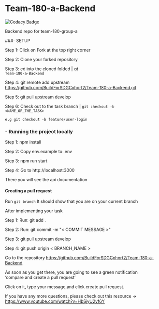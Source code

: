 # Team-180-a-Backend

[![Codacy Badge](https://api.codacy.com/project/badge/Grade/9986e88a8ac54816bd86b925fde8c2ac)](https://app.codacy.com/gh/BuildForSDGCohort2/Team-180-a-Backend?utm_source=github.com&utm_medium=referral&utm_content=BuildForSDGCohort2/Team-180-a-Backend&utm_campaign=Badge_Grade_Settings)

Backend repo for team-180-group-a


###- SETUP

Step 1: Click on Fork at the top right corner

Step 2: Clone your forked repository

Step 3: cd into the cloned folded | <code>cd Team-180-a-Backend</code>

Step 4: git remote add upstream https://github.com/BuildForSDGCohort2/Team-180-a-Backend.git

Step 5: git pull upstream develop

Step 6: Check out to the task branch | <code>git checkout -b <NAME_OF_THE_TASK></code>

<code>e.g git checkout -b feature/user-login</code>


### - Running the project locally

Step 1: npm install

Step 2: Copy env.example to .env

Step 3: npm run start

Step 4: Go to http://localhost:3000

There you will see the api documentation

#### Creating a pull request
Run <code>git branch</code> It should show that you are on your current branch

After implementing your task

Step 1: Run: git add .

Step 2: Run: git commit -m "< COMMIT MESSAGE >"

Step 3: git pull upstream develop

Step 4: git push origin < BRANCH_NAME >

Go to the repository https://github.com/BuildForSDGCohort2/Team-180-a-Backend

As soon as you get there, you are going to see a green notification ‘compare and create a pull request’

Click on it, type your message,and click create pull request.

If you have any more questions, please check out this resource -> https://www.youtube.com/watch?v=HbSjyU2vf6Y
